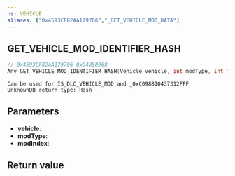 ```yaml
---
ns: VEHICLE
aliases: ["0x4593CF82AA179706","_GET_VEHICLE_MOD_DATA"]
---
```

## GET_VEHICLE_MOD_IDENTIFIER_HASH

```c
// 0x4593CF82AA179706 0x94850968
Any GET_VEHICLE_MOD_IDENTIFIER_HASH(Vehicle vehicle, int modType, int modIndex);
```

```
Can be used for IS_DLC_VEHICLE_MOD and _0xC098810437312FFF  
UnknownDB return type: Hash
```

## Parameters
* **vehicle**:
* **modType**:
* **modIndex**:

## Return value
